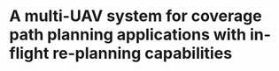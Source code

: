 # A multi-UAV system for coverage path planning applications with in-flight re-planning capabilities
